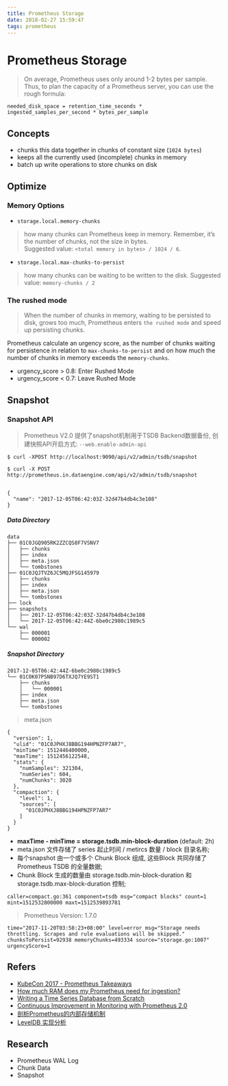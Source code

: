 ```yaml
---
title: Prometheus Storage
date: 2018-02-27 15:59:47
tags: prometheus
---
```


# Prometheus Storage

> On average, Prometheus uses only around 1-2 bytes per sample. Thus, to plan the capacity of a Prometheus server, you can use the rough formula:

```
needed_disk_space = retention_time_seconds * ingested_samples_per_second * bytes_per_sample
```

<!-- more -->

## Concepts

-  chunks this data together in chunks of constant size (`1024 bytes`)
- keeps all the currently used (incomplete) chunks in memory
- batch up write operations to store chunks on disk

## Optimize

### Memory Options

- `storage.local.memory-chunks`

> how many chunks can Prometheus keep in memory. Remember, it’s the number of chunks, not the size in bytes.   
> Suggested value: `<total memory in bytes> / 1024 / 6`.

- `storage.local.max-chunks-to-persist`

> how many chunks can be waiting to be written to the disk.
> Suggested value: `memory-chunks / 2`

### The rushed mode

> When the number of chunks in memory, waiting to be persisted to disk, grows too much, Prometheus enters `the rushed mode` and speed up persisting chunks. 

Prometheus calculate an urgency score, as the number of chunks waiting for persistence in relation to `max-chunks-to-persist` and on how much the number of chunks in memory exceeds the `memory-chunks`.

- urgency_score > 0.8: Enter Rushed Mode
- urgency_score < 0.7: Leave Rushed Mode

## Snapshot

### Snapshot API

> Prometheus V2.0 提供了snapshot机制用于TSDB Backend数据备份, 创建快照API开启方式:  `--web.enable-admin-api` 



```
$ curl -XPOST http://localhost:9090/api/v2/admin/tsdb/snapshot

$ curl -X POST http://prometheus.in.dataengine.com/api/v2/admin/tsdb/snapshot


{
  "name": "2017-12-05T06:42:03Z-32d47b4db4c3e108"
}
```

##### Data Directory

```
data
├── 01C0JGQ905RK2ZZCQS8F7VSNV7
│   ├── chunks
│   ├── index
│   ├── meta.json
│   └── tombstones
├── 01C0JQJTVZ6JC5MQJFSG145979
│   ├── chunks
│   ├── index
│   ├── meta.json
│   └── tombstones
├── lock
├── snapshots
│   ├── 2017-12-05T06:42:03Z-32d47b4db4c3e108
│   └── 2017-12-05T06:42:44Z-6be0c2980c1989c5
└── wal
    ├── 000001
    └── 000002
```

##### Snapshot Directory

```
2017-12-05T06:42:44Z-6be0c2980c1989c5
└── 01C0K07PSNB97D6TXJQ7YE9ST1
    ├── chunks
    │   └── 000001
    ├── index
    ├── meta.json
    └── tombstones
```

> meta.json

```
{
  "version": 1,
  "ulid": "01C0JPHXJ8BBG194HPNZFP7AR7",
  "minTime": 1512446400000,
  "maxTime": 1512456122548,
  "stats": {
    "numSamples": 321304,
    "numSeries": 604,
    "numChunks": 3020
  },
  "compaction": {
    "level": 1,
    "sources": [
      "01C0JPHXJ8BBG194HPNZFP7AR7"
    ]
  }
}
```

- **maxTime - minTime = storage.tsdb.min-block-duration**  (default: 2h)
- meta.json 文件存储了 series 起止时间 / metircs 数量 / block 目录名称;
- 每个snapshot 由一个或多个 Chunk Block 组成, 这些Block 共同存储了Prometheus TSDB 的全量数据; 
- Chunk Block 生成的数量由 storage.tsdb.min-block-duration 和 storage.tsdb.max-block-duration 控制; 

 

```
caller=compact.go:361 component=tsdb msg="compact blocks" count=1
mint=1512532800000 maxt=1512539893781
```



> Prometheus Version: 1.7.0
```
time="2017-11-20T03:58:23+08:00" level=error msg="Storage needs throttling. Scrapes and rule evaluations will be skipped." chunksToPersist=92938 memoryChunks=493334 source="storage.go:1007" urgencyScore=1 
```


## Refers

- [KubeCon 2017 - Prometheus Takeaways](https://pracucci.com/kubecon-2017-prometheus-takeaways.html)
- [How much RAM does my Prometheus need for ingestion?](https://www.robustperception.io/how-much-ram-does-my-prometheus-need-for-ingestion/)
- [Writing a Time Series Database from Scratch](https://fabxc.org/tsdb/)
- [Continuous Improvement in Monitoring with Prometheus 2.0](https://www.opcito.com/continuous-improvement-in-monitoring-with-prometheus-2-0/)
- [剖析Prometheus的内部存储机制](http://www.cnblogs.com/vovlie/p/7709312.html)
- [LevelDB 实现分析](http://blog.jobbole.com/111792/)

## Research

- Prometheus WAL Log
- Chunk Data 
- Snapshot 
